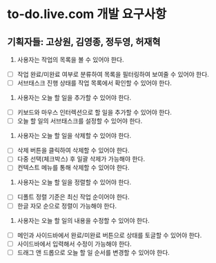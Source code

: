 # to-do.live.com 개발 요구사항

## 기획자들: 고상원, 김영종, 정두영, 허재혁

1. 사용자는 작업의 목록을 볼 수 있어야 한다.

- [ ] 작업 완료/미완료 여부로 분류하여 목록을 필터링하여 보여줄 수 있어야 한다.
- [ ] 서브태스크 진행 상태를 작업 목록에서 확인할 수 있어야 한다.

1. 사용자는 오늘 할 일을 추가할 수 있어야 한다.

- [ ] 키보드와 마우스 인터렉션으로 할 일을 추가할 수 있어야 한다.
- [ ] 오늘 할 일의 서브태스크를 설정할 수 있어야 한다.

1. 사용자는 오늘 할 일을 삭제할 수 있어야 한다.

- [ ] 삭제 버튼을 클릭하여 삭제할 수 있어야 한다.
- [ ] 다중 선택(체크박스) 후 일괄 삭제가 가능해야 한다.
- [ ] 컨텍스트 메뉴를 통해 삭제할 수 있어야 한다.

1. 사용자는 오늘 할 일을 정렬할 수 있어야 한다.

- [ ] 디폴트 정렬 기준은 최신 작업 순이어야 한다.
- [ ] 한글 자모 순으로 정렬이 가능해야 한다.

1. 사용자는 오늘 할 일의 내용을 수정할 수 있어야 한다.

- [ ] 메인과 사이드바에서 완료/미완료 버튼으로 상태를 토글할 수 있어야 한다.
- [ ] 사이드바에서 입력해서 수정이 가능해야 한다.
- [ ] 드래그 앤 드롭으로 오늘 할 일 순서를 변경할 수 있어야 한다.
